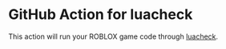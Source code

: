 # GitHub Action for luacheck

This action will run your ROBLOX game code through [luacheck](https://github.com/mpeterv/luacheck).

